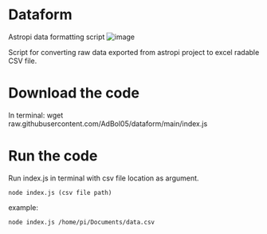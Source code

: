 # Dataform
Astropi data formatting script
![image](https://user-images.githubusercontent.com/98588523/152417709-2008e586-28c6-4f2a-9e84-af8307ac01b9.png)

Script for converting raw data exported from astropi project to excel radable CSV file.

# Download the code
In terminal:
    wget raw.githubusercontent.com/AdBol05/dataform/main/index.js 


# Run the code
Run index.js in terminal with csv file location as argument.

    node index.js (csv file path)


example:

    node index.js /home/pi/Documents/data.csv
